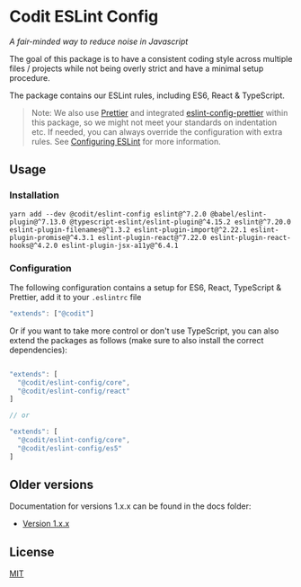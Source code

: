 # Codit ESLint Config

_A fair-minded way to reduce noise in Javascript_

The goal of this package is to have a consistent coding style across multiple files / projects while not being overly strict and have a minimal setup procedure.

The package contains our ESLint rules, including ES6, React & TypeScript.

> Note: We also use [Prettier](https://github.com/prettier/prettier) and integrated [eslint-config-prettier](https://github.com/prettier/eslint-config-prettier) within this package, so we might not meet your standards on indentation etc. If needed, you can always override the configuration with extra rules. See [Configuring ESLint](https://eslint.org/docs/user-guide/configuring) for more information.

## Usage

### Installation

```
yarn add --dev @codit/eslint-config eslint@^7.2.0 @babel/eslint-plugin@^7.13.0 @typescript-eslint/eslint-plugin@^4.15.2 eslint@^7.20.0 eslint-plugin-filenames@^1.3.2 eslint-plugin-import@^2.22.1 eslint-plugin-promise@^4.3.1 eslint-plugin-react@^7.22.0 eslint-plugin-react-hooks@^4.2.0 eslint-plugin-jsx-a11y@^6.4.1
```

### Configuration

The following configuration contains a setup for ES6, React, TypeScript & Prettier, add it to your `.eslintrc` file

```javascript
"extends": ["@codit"]
```

Or if you want to take more control or don't use TypeScript, you can also extend the packages as follows (make sure to also install the correct dependencies):

```javascript

"extends": [
  "@codit/eslint-config/core",
  "@codit/eslint-config/react"
]

// or

"extends": [
  "@codit/eslint-config/core",
  "@codit/eslint-config/es5"
]
```

## Older versions

Documentation for versions 1.x.x can be found in the docs folder:

- [Version 1.x.x](./docs/version-1.x.x.md)

## License

[MIT](LICENSE)

